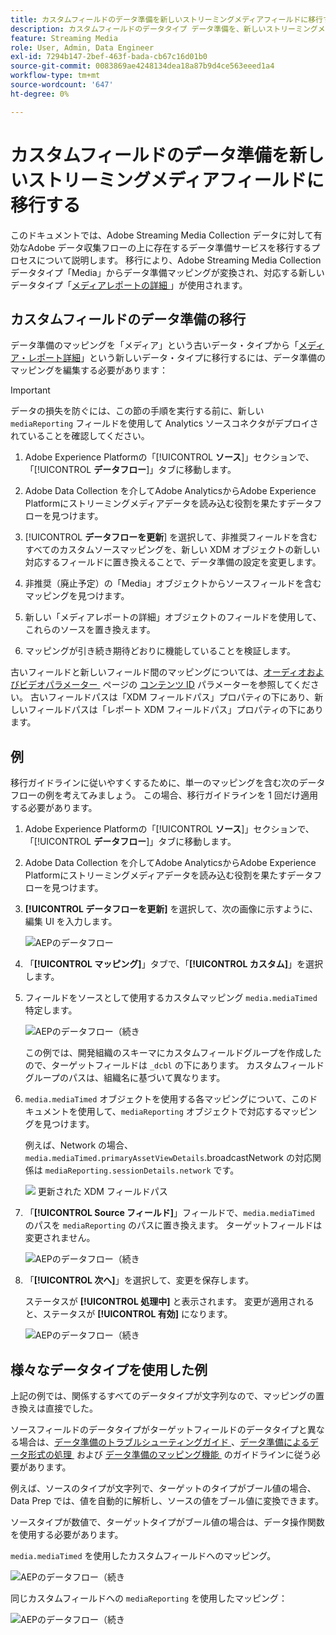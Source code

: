 ```yaml
---
title: カスタムフィールドのデータ準備を新しいストリーミングメディアフィールドに移行する
description: カスタムフィールドのデータタイプ データ準備を、新しいストリーミングメディアフィールドに移行する方法について説明します
feature: Streaming Media
role: User, Admin, Data Engineer
exl-id: 7294b147-2bef-463f-bada-cb67c16d01b0
source-git-commit: 0083869ae4248134dea18a87b9d4ce563eeed1a4
workflow-type: tm+mt
source-wordcount: '647'
ht-degree: 0%

---
```


# カスタムフィールドのデータ準備を新しいストリーミングメディアフィールドに移行する

このドキュメントでは、Adobe Streaming Media Collection データに対して有効なAdobe データ収集フローの上に存在するデータ準備サービスを移行するプロセスについて説明します。 移行により、Adobe Streaming Media Collection データタイプ「Media」からデータ準備マッピングが変換され、対応する新しいデータタイプ「[&#x200B; メディアレポートの詳細 &#x200B;](https://experienceleague.adobe.com/en/docs/experience-platform/xdm/data-types/media-reporting-details)」が使用されます。

## カスタムフィールドのデータ準備の移行

データ準備のマッピングを「メディア」という古いデータ・タイプから「[&#x200B; メディア・レポート詳細 &#x200B;](https://experienceleague.adobe.com/en/docs/experience-platform/xdm/data-types/media-reporting-details)」という新しいデータ・タイプに移行するには、データ準備のマッピングを編集する必要があります：

>[!IMPORTANT]
>
>データの損失を防ぐには、この節の手順を実行する前に、新しい `mediaReporting` フィールドを使用して Analytics ソースコネクタがデプロイされていることを確認してください。

1. Adobe Experience Platformの「[!UICONTROL **ソース**]」セクションで、「[!UICONTROL **データフロー**]」タブに移動します。

1. Adobe Data Collection を介してAdobe AnalyticsからAdobe Experience Platformにストリーミングメディアデータを読み込む役割を果たすデータフローを見つけます。

1. [!UICONTROL **データフローを更新**] を選択して、非推奨フィールドを含むすべてのカスタムソースマッピングを、新しい XDM オブジェクトの新しい対応するフィールドに置き換えることで、データ準備の設定を変更します。

1. 非推奨（廃止予定）の「Media」オブジェクトからソースフィールドを含むマッピングを見つけます。

1. 新しい「メディアレポートの詳細」オブジェクトのフィールドを使用して、これらのソースを置き換えます。

1. マッピングが引き続き期待どおりに機能していることを検証します。

古いフィールドと新しいフィールド間のマッピングについては、[&#x200B; オーディオおよびビデオパラメーター &#x200B;](https://experienceleague.adobe.com/en/docs/media-analytics/using/implementation/variables/audio-video-parameters#content-id) ページの [&#x200B; コンテンツ ID](https://experienceleague.adobe.com/ja/docs/media-analytics/using/implementation/variables/audio-video-parameters) パラメーターを参照してください。 古いフィールドパスは「XDM フィールドパス」プロパティの下にあり、新しいフィールドパスは「レポート XDM フィールドパス」プロパティの下にあります。

## 例

移行ガイドラインに従いやすくするために、単一のマッピングを含む次のデータフローの例を考えてみましょう。 この場合、移行ガイドラインを 1 回だけ適用する必要があります。

1. Adobe Experience Platformの「[!UICONTROL **ソース**]」セクションで、「[!UICONTROL **データフロー**]」タブに移動します。

1. Adobe Data Collection を介してAdobe AnalyticsからAdobe Experience Platformにストリーミングメディアデータを読み込む役割を果たすデータフローを見つけます。

1. **[!UICONTROL データフローを更新]** を選択して、次の画像に示すように、編集 UI を入力します。

   ![AEPのデータフロー &#x200B;](assets/aep-dataflow.jpeg)

1. 「**[!UICONTROL マッピング]**」タブで、「**[!UICONTROL カスタム]**」を選択します。

1. フィールドをソースとして使用するカスタムマッピング `media.mediaTimed` 特定します。

   ![AEPのデータフロー（続き &#x200B;](assets/aep-dataflow2.jpeg)

   この例では、開発組織のスキーマにカスタムフィールドグループを作成したので、ターゲットフィールドは `_dcbl` の下にあります。 カスタムフィールドグループのパスは、組織名に基づいて異なります。

1. `media.mediaTimed` オブジェクトを使用する各マッピングについて、このドキュメントを使用して、`mediaReporting` オブジェクトで対応するマッピングを見つけます。

   例えば、Network の場合、`media.mediaTimed.primaryAssetViewDetails`.broadcastNetwork の対応関係は `mediaReporting.sessionDetails.network` です。

   ![&#x200B; 更新された XDM フィールドパス &#x200B;](assets/xdm-field-path-old-and-new.jpeg)

1. 「**[!UICONTROL Source フィールド]**」フィールドで、`media.mediaTimed` のパスを `mediaReporting` のパスに置き換えます。 ターゲットフィールドは変更されません。

   ![AEPのデータフロー（続き &#x200B;](assets/aep-dataflow3.jpeg)

1. 「**[!UICONTROL 次へ]**」を選択して、変更を保存します。

   ステータスが **[!UICONTROL 処理中]** と表示されます。 変更が適用されると、ステータスが **[!UICONTROL 有効]** になります。

   ![AEPのデータフロー（続き &#x200B;](assets/aep-dataflow5.jpeg)

## 様々なデータタイプを使用した例

上記の例では、関係するすべてのデータタイプが文字列なので、マッピングの置き換えは直接でした。

ソースフィールドのデータタイプがターゲットフィールドのデータタイプと異なる場合は、[&#x200B; データ準備のトラブルシューティングガイド &#x200B;](https://experienceleague.adobe.com/en/docs/experience-platform/data-prep/troubleshooting-guide)、[&#x200B; データ準備によるデータ形式の処理 &#x200B;](https://experienceleague.adobe.com/en/docs/experience-platform/data-prep/data-handling) および [&#x200B; データ準備のマッピング機能 &#x200B;](https://experienceleague.adobe.com/en/docs/experience-platform/data-prep/data-handling) のガイドラインに従う必要があります。

例えば、ソースのタイプが文字列で、ターゲットのタイプがブール値の場合、Data Prep では、値を自動的に解析し、ソースの値をブール値に変換できます。

ソースタイプが数値で、ターゲットタイプがブール値の場合は、データ操作関数を使用する必要があります。

`media.mediaTimed` を使用したカスタムフィールドへのマッピング。

![AEPのデータフロー（続き &#x200B;](assets/aep-dataflow6.jpeg)

同じカスタムフィールドへの `mediaReporting` を使用したマッピング：

![AEPのデータフロー（続き &#x200B;](assets/aep-dataflow7.jpeg)

